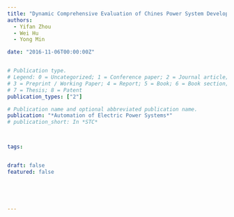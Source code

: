 ```yaml
---
title: "Dynamic Comprehensive Evaluation of Chines Power System Development Level Based on Provincial Data"
authors:
  - Yifan Zhou
  - Wei Hu
  - Yong Min

date: "2016-11-06T00:00:00Z"


# Publication type.
# Legend: 0 = Uncategorized; 1 = Conference paper; 2 = Journal article;
# 3 = Preprint / Working Paper; 4 = Report; 5 = Book; 6 = Book section;
# 7 = Thesis; 8 = Patent
publication_types: ["2"]

# Publication name and optional abbreviated publication name.
publication: "*Automation of Electric Power Systems*"
# publication_short: In *STC*



tags:


draft: false
featured: false





---
```



